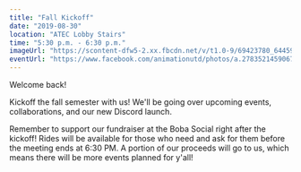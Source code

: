 ```yaml
---
title: "Fall Kickoff"
date: "2019-08-30"
location: "ATEC Lobby Stairs"
time: "5:30 p.m. - 6:30 p.m."
imageUrl: "https://scontent-dfw5-2.xx.fbcdn.net/v/t1.0-9/69423780_644594339282531_7714881361022025728_o.png?_nc_cat=100&_nc_oc=AQksclneDn3cgb2bKS3jNGxtPd5gK6s3pbTJLYrXCWsETwm6tOCynPHRn3fCsMGqS5g&_nc_ht=scontent-dfw5-2.xx&oh=2a242e6e2c5386d0adde852668d56d6b&oe=5DD16FD8"
eventUrl: "https://www.facebook.com/animationutd/photos/a.278352145906754/644594332615865/?type=3&theater"
---
```

Welcome back!

Kickoff the fall semester with us! We'll be going over upcoming events, collaborations, and our new Discord launch.

Remember to support our fundraiser at the Boba Social right after the kickoff! Rides will be available for those who need and ask for them before the meeting ends at 6:30 PM. A portion of our proceeds will go to us, which means there will be more events planned for y'all!
